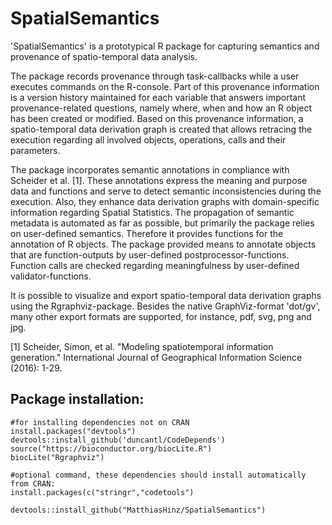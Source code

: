 # SpatialSemantics

'SpatialSemantics' is a prototypical R package for capturing semantics and provenance of spatio-temporal data analysis.

The package records provenance through task-callbacks while a user executes commands on the R-console. Part of this provenance information is a version history maintained for each variable that answers important provenance-related questions, namely where, when and how an R object has been created or modified. Based on this provenance information, a spatio-temporal data derivation graph is created that allows retracing the execution regarding all involved objects, operations, calls and their parameters.

The package incorporates semantic annotations in compliance with Scheider et al. [1]. These annotations express the meaning and purpose data and functions and serve to detect semantic inconsistencies during the execution. Also, they enhance data derivation graphs with domain-specific information regarding Spatial Statistics. The propagation of semantic metadata is automated as far as possible, but primarily the package relies on user-defined semantics. Therefore it provides functions for the annotation of R objects. The package provided means to annotate objects that are function-outputs by user-defined postprocessor-functions. Function calls are checked regarding meaningfulness by user-defined validator-functions.

It is possible to visualize and export spatio-temporal data derivation graphs using the Rgraphviz-package. Besides the native GraphViz-format 'dot/gv', many other export formats are supported, for instance, pdf, svg, png and jpg.

[1] Scheider, Simon, et al. "Modeling spatiotemporal information generation." International Journal of Geographical Information Science (2016): 1-29.

## Package installation:

```
#for installing dependencies not on CRAN
install.packages("devtools")
devtools::install_github('duncantl/CodeDepends')
source("https://bioconductor.org/biocLite.R")
biocLite("Rgraphviz")

#optional command, these dependencies should install automatically from CRAN:
install.packages(c("stringr","codetools")

devtools::install_github("MatthiasHinz/SpatialSemantics")
```
